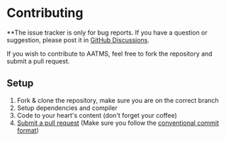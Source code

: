 # Contributing

**The issue tracker is only for bug reports. If you have a question or suggestion, please post it in [GitHub Discussions](https://github.com/Jed556/AATMS/discussions).

If you wish to contribute to AATMS, feel free to fork the repository and submit a pull request.

## Setup
1. Fork & clone the repository, make sure you are on the correct branch
2. Setup dependencies and compiler
3. Code to your heart's content (don't forget your coffee)
4. [Submit a pull request](https://github.com/Jed556/AATMS/compare) (Make sure you follow the [conventional commit format](https://www.conventionalcommits.org/en/v1.0.0/))